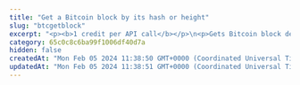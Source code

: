 ```yaml
---
title: "Get a Bitcoin block by its hash or height"
slug: "btcgetblock"
excerpt: "<p><b>1 credit per API call</b></p>\n<p>Gets Bitcoin block detail by block hash or height.</p>"
category: 65c0c8c6ba99f1006df40d7a
hidden: false
createdAt: "Mon Feb 05 2024 11:38:50 GMT+0000 (Coordinated Universal Time)"
updatedAt: "Mon Feb 05 2024 11:38:51 GMT+0000 (Coordinated Universal Time)"
---
```

